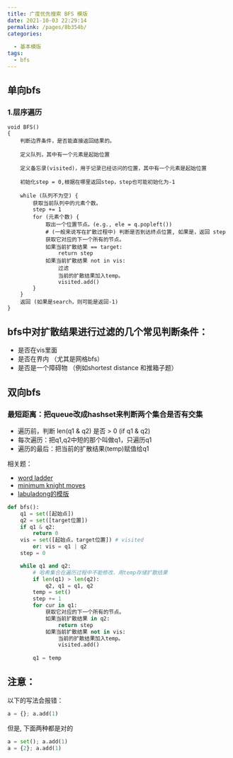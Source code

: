 ```yaml
---
title: 广度优先搜索 BFS 模版
date: 2021-10-03 22:29:14
permalink: /pages/8b354b/
categories:
  
  - 基本模版
tags:
  - bfs
---
```

## 单向bfs
### 1.层序遍历
```
void BFS()
{
    判断边界条件，是否能直接返回结果的。

    定义队列，其中有一个元素是起始位置

    定义备忘录(visited)，用于记录已经访问的位置，其中有一个元素是起始位置

    初始化step = 0,根据在哪里返回step，step也可能初始化为-1

    while (队列不为空) {
        获取当前队列中的元素个数。
        step += 1
        for (元素个数) {
            取出一个位置节点。(e.g., ele = q.popleft())
            # (一般来说写在扩散过程中) 判断是否到达终点位置, 如果是，返回 step 
            获取它对应的下一个所有的节点。
            如果当前扩散结果 == target:
                return step
            如果当前扩散结果 not in vis:
                过滤
                当前的扩散结果加入temp。
                visited.add() 
        }
    }
    返回 (如果是search，则可能是返回-1)
}
```
## bfs中对扩散结果进行过滤的几个常见判断条件：
- 是否在vis里面
- 是否在界内 （尤其是网格bfs）
- 是否是一个障碍物 （例如shortest distance 和推箱子题）



## 双向bfs
### 最短距离：把queue改成hashset来判断两个集合是否有交集
- 遍历前，判断 len(q1 & q2) 是否 > 0 (if q1 & q2)
- 每次遍历：把q1,q2中短的那个叫做q1，只遍历q1
- 遍历的最后：把当前的扩散结果(temp)赋值给q1

相关题：
- [word ladder](https://emmableu.github.io/blog/pages/ea20ba/)
- [minimum knight moves](https://emmableu.github.io/blog/pages/a4eef7)
- [labuladong的模版](https://labuladong.gitbook.io/algo/mu-lu-ye/bfs-kuang-jia)
```python
def bfs():
    q1 = set([起始点])
    q2 = set([target位置])
    if q1 & q2:
        return 0
    vis = set([起始点，target位置]) # visited
        or: vis = q1 | q2
    step = 0

    while q1 and q2:
        # 哈希集合在遍历过程中不能修改，用temp存储扩散结果
        if len(q1) > len(q2):
            q2, q1 = q1, q2
        temp = set()
        step += 1 
        for cur in q1:
            获取它对应的下一个所有的节点。
            如果当前扩散结果 in q2:
                return step
            如果当前扩散结果 not in vis:
                当前的扩散结果加入temp。
                visited.add() 
        
        q1 = temp
```

## 注意：
以下的写法会报错：
```python
a = {}; a.add(1)
```
但是, 下面两种都是对的
```python
a = set(); a.add(1)
a = {2}; a.add(1)
```
